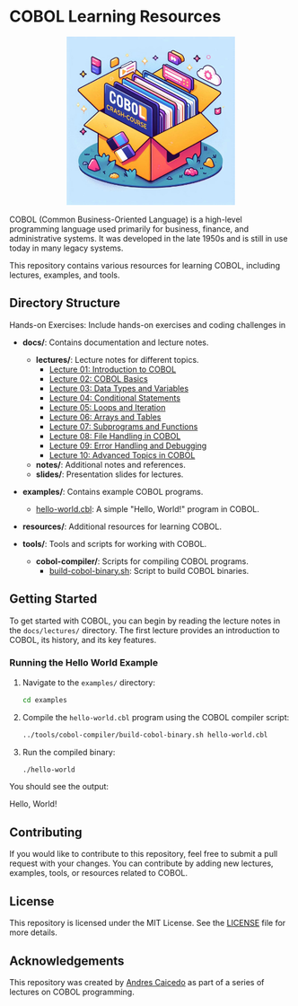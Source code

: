 # COBOL Learning Resources

<p align="center">
  <img src="./docs/images/cobol-crash-course.jpeg" alt="COBOL Logo" width="300" />
</p>

COBOL (Common Business-Oriented Language) is a high-level programming language used primarily for business, finance, and administrative systems. It was developed in the late 1950s and is still in use today in many legacy systems.

This repository contains various resources for learning COBOL, including lectures, examples, and tools.

## Directory Structure

Hands-on Exercises: Include hands-on exercises and coding challenges in

- **docs/**: Contains documentation and lecture notes.
  - **lectures/**: Lecture notes for different topics.
    - [Lecture 01: Introduction to COBOL](docs/lectures/lecture-01-intro-to-cobol.md)
    - [Lecture 02: COBOL Basics](docs/lectures/lecture-02-cobol-basics.md)
    - [Lecture 03: Data Types and Variables](docs/lectures/lecture-03-data-types-and-variables.md)
    - [Lecture 04: Conditional Statements](docs/lectures/lecture-04-conditional-statements.md)
    - [Lecture 05: Loops and Iteration](docs/lectures/lecture-05-loops-and-iteration.md)
    - [Lecture 06: Arrays and Tables](docs/lectures/lecture-06-arrays-and-tables.md)
    - [Lecture 07: Subprograms and Functions](docs/lectures/lecture-07-subprograms-and-functions.md)
    - [Lecture 08: File Handling in COBOL](docs/lectures/lecture-08-file-handling.md)
    - [Lecture 09: Error Handling and Debugging](docs/lectures/lecture-09-error-handling-and-debugging.md)
    - [Lecture 10: Advanced Topics in COBOL](docs/lectures/lecture-10-advanced-topics.md)
    <!-- - [Lecture 11: Object-Oriented COBOL](docs/lectures/lecture-11-object-oriented-cobol.md)
    - [Lecture 12: COBOL in Modern Environments](docs/lectures/lecture-12-cobol-in-modern-environments.md)
    - [Lecture 13: Building an Inventory Management System](docs/lectures/lecture-13-inventory-management-system.md)
    - [Lecture 14: Developing a Payroll System](docs/lectures/lecture-14-payroll-system.md)
    - [Lecture 15: Creating a CRM System](docs/lectures/lecture-15-crm-system.md) -->
  - **notes/**: Additional notes and references.
  - **slides/**: Presentation slides for lectures.

- **examples/**: Contains example COBOL programs.
  - [hello-world.cbl](examples/hello-world.cbl): A simple "Hello, World!" program in COBOL.

- **resources/**: Additional resources for learning COBOL.

- **tools/**: Tools and scripts for working with COBOL.
  - **cobol-compiler/**: Scripts for compiling COBOL programs.
    - [build-cobol-binary.sh](tools/cobol-compiler/build-cobol-binary.sh): Script to build COBOL binaries.

## Getting Started

To get started with COBOL, you can begin by reading the lecture notes in the `docs/lectures/` directory. The first lecture provides an introduction to COBOL, its history, and its key features.

### Running the Hello World Example

1. Navigate to the `examples/` directory:

    ```sh
    cd examples
    ```

2. Compile the `hello-world.cbl` program using the COBOL compiler script:

    ```sh
    ../tools/cobol-compiler/build-cobol-binary.sh hello-world.cbl
    ```

3. Run the compiled binary:

    ```sh
    ./hello-world
    ```

You should see the output:
  
Hello, World!

## Contributing

If you would like to contribute to this repository, feel free to submit a pull request with your changes. You can contribute by adding new lectures, examples, tools, or resources related to COBOL.

## License

This repository is licensed under the MIT License. See the [LICENSE](LICENSE) file for more details.

## Acknowledgements

This repository was created by [Andres Caicedo](https://github.com/AndresCdo) as part of a series of lectures on COBOL programming.
